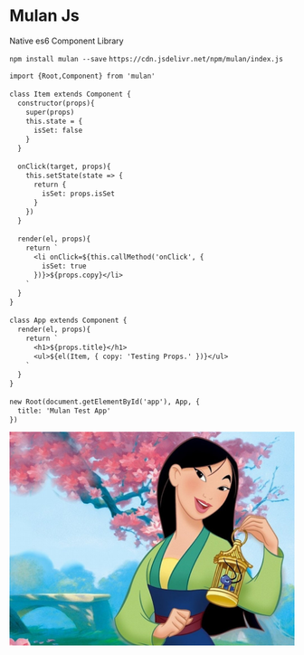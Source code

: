 # Mulan Js
Native es6 Component Library

`npm install mulan --save`
`https://cdn.jsdelivr.net/npm/mulan/index.js`

```
import {Root,Component} from 'mulan'

class Item extends Component {
  constructor(props){
    super(props)
    this.state = {
      isSet: false
    }
  }

  onClick(target, props){
    this.setState(state => {
      return {
        isSet: props.isSet
      }
    })
  }

  render(el, props){
    return `
      <li onClick=${this.callMethod('onClick', { 
        isSet: true 
      })}>${props.copy}</li>
    `
  }
}

class App extends Component {
  render(el, props){
    return `
      <h1>${props.title}</h1>
      <ul>${el(Item, { copy: 'Testing Props.' })}</ul>
    `
  }
}

new Root(document.getElementById('app'), App, {
  title: 'Mulan Test App'
})
```

![Mulan](mulan.jpg)